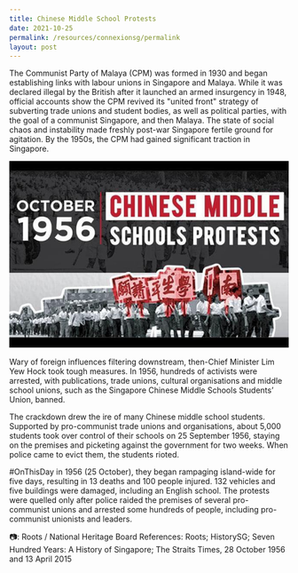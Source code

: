 ```yaml
---
title: Chinese Middle School Protests
date: 2021-10-25
permalink: /resources/connexionsg/permalink
layout: post
---
```

The Communist Party of Malaya (CPM) was formed in 1930 and began establishing links with labour unions in Singapore and Malaya. While it was declared illegal by the British after it launched an armed insurgency in 1948, official accounts show the CPM revived its "united front" strategy of subverting trade unions and student bodies, as well as political parties, with the goal of a communist Singapore, and then Malaya. The state of social chaos and instability made freshly post-war Singapore fertile ground for agitation. By the 1950s, the CPM had gained significant traction in Singapore. 

![Alt text for image on Isomer site](/images/chinesemiddlesch.jpg)

Wary of foreign influences filtering downstream, then-Chief Minister Lim Yew Hock took tough measures. In 1956, hundreds of activists were arrested, with publications, trade unions, cultural organisations and middle school unions, such as the Singapore Chinese Middle Schools Students’ Union, banned. 

The crackdown drew the ire of many Chinese middle school students. Supported by pro-communist trade unions and organisations, about 5,000 students took over control of their schools on 25 September 1956, staying on the premises and picketing against the government for two weeks. When police came to evict them, the students rioted. 

#OnThisDay in 1956 (25 October), they began rampaging island-wide for five days, resulting in 13 deaths and 100 people injured. 132 vehicles and five buildings were damaged, including an English school. The protests were quelled only after police raided the premises of several pro-communist unions and arrested some hundreds of people, including pro-communist unionists and leaders.

📷: Roots / National Heritage Board
References: Roots; HistorySG; Seven Hundred Years: A History of Singapore; The Straits Times, 28 October 1956 and 13 April 2015